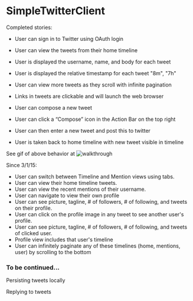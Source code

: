 # SimpleTwitterClient

Completed stories:

- User can sign in to Twitter using OAuth login

- User can view the tweets from their home timeline

- User is displayed the username, name, and body for each tweet

- User is displayed the relative timestamp for each tweet "8m", "7h"

- User can view more tweets as they scroll with infinite pagination

- Links in tweets are clickable and will launch the web browser

- User can compose a new tweet

- User can click a “Compose” icon in the Action Bar on the top right

- User can then enter a new tweet and post this to twitter

- User is taken back to home timeline with new tweet visible in timeline

See gif of above behavior at ![walkthrough](https://s3.amazonaws.com/uploads.hipchat.com/20599/752135/xeS2njM42ZLqXJ1/twitter_client.gif)

Since 3/1/15:
- User can switch between Timeline and Mention views using tabs.
- User can view their home timeline tweets.
- User can view the recent mentions of their username.
- User can navigate to view their own profile
- User can see picture, tagline, # of followers, # of following, and tweets on their profile.
- User can click on the profile image in any tweet to see another user's profile.
- User can see picture, tagline, # of followers, # of following, and tweets of clicked user.
- Profile view includes that user's timeline
- User can infinitely paginate any of these timelines (home, mentions, user) by scrolling to the bottom



### To be continued...

Persisting tweets locally

Replying to tweets

